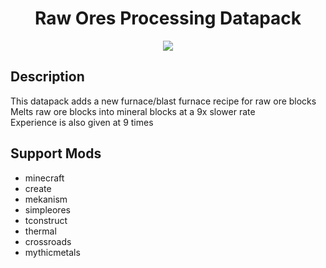 <center>

# Raw Ores Processing Datapack
![][img]

</center>

## Description

This datapack adds a new furnace/blast furnace recipe for raw ore blocks  
Melts raw ore blocks into mineral blocks at a 9x slower rate  
Experience is also given at 9 times  

## Support Mods

- minecraft
- create
- mekanism
- simpleores
- tconstruct
- thermal
- crossroads
- mythicmetals

[img]: https://raw.githubusercontent.com/Mango-Minecraft-Project/RawOresProcessing-Datapack/main/img/icon/icon%20400x400.png